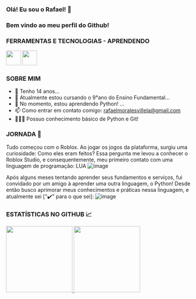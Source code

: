 ### Olá! Eu sou o Rafael! 👋
### Bem vindo ao meu perfil do Github!

### FERRAMENTAS E TECNOLOGIAS - APRENDENDO
<img src="https://cdn.jsdelivr.net/gh/devicons/devicon/icons/python/python-original.svg" width="40" height="40" /> <img src="https://cdn.jsdelivr.net/gh/devicons/devicon/icons/git/git-original.svg" width="40" height="40" />
### SOBRE MIM
- 🎂 Tenho 14 anos...
- 🔭 Atualmente estou cursando o 9°ano do Ensino Fundamental...
- 🌱 No momento, estou aprendendo Python! ...
- 📫 Como entrar em contato comigo: rafaelmoralesvillela@gmail.com
- 👨🏻‍💻 Possuo conhecimento básico de Python e Git!

### JORNADA 🚀
Tudo começou com o Roblox. Ao jogar os jogos da plataforma, surgiu uma curiosidade: Como eles eram feitos? Essa pergunta me levou a conhecer o Roblox Studio, e consequentemente, meu primeiro contato com uma linguagem de programação: LUA
                               ![image](https://github.com/RafaelMVDev/M0RAVI/assets/120423829/41ffcb90-2a69-47c0-aeec-b0f555ff04ec)

Após alguns meses tentando aprender seus fundamentos e serviços, fui convidado por um amigo à aprender uma outra linguagem, o Python! Desde então busco aprimorar meus conhecimentos e práticas nessa linguagem, e atualmente sei ["✔️" para o que sei]: 
![image](https://github.com/RafaelMVDev/M0RAVI/assets/120423829/a9a126c4-10f8-4d9d-aac3-bd63a10bf965)
### ESTATÍSTICAS NO GITHUB 📈
<div>
<a href="https://github.com/M0RAVI">
<img height="180em" src="https://github-readme-stats.vercel.app/api/top-langs/?username=M0RAVI&layout=compact&langs_count=7&theme=dracula"/>
<img height="180em" src="https://github-readme-stats.vercel.app/api?username=M0RAVI&show_icons=true&theme=dracula&include_all_commits=true&count_private=true"/>
</div>
